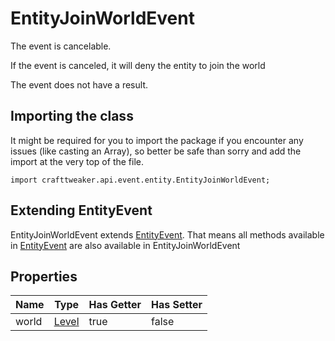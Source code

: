 # EntityJoinWorldEvent



The event is cancelable.

If the event is canceled, it will deny the entity to join the world

The event does not have a result.



## Importing the class

It might be required for you to import the package if you encounter any issues (like casting an Array), so better be safe than sorry and add the import at the very top of the file.
```zenscript
import crafttweaker.api.event.entity.EntityJoinWorldEvent;
```


## Extending EntityEvent

EntityJoinWorldEvent extends [EntityEvent](/forge/api/event/entity/EntityEvent). That means all methods available in [EntityEvent](/forge/api/event/entity/EntityEvent) are also available in EntityJoinWorldEvent

## Properties

| Name  |               Type                | Has Getter | Has Setter |
|-------|-----------------------------------|------------|------------|
| world | [Level](/vanilla/api/world/Level) | true       | false      |

